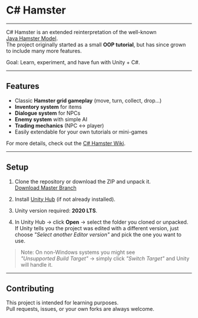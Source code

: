 # C# Hamster

--- 

C# Hamster is an extended reinterpretation of the well-known  
[Java Hamster Model](https://www.java-hamster-modell.de/).  
The project originally started as a small **OOP tutorial**, but has since grown to include many more features.

Goal: Learn, experiment, and have fun with Unity + C#.

---

## Features

- Classic **Hamster grid gameplay** (move, turn, collect, drop...)
- **Inventory system** for items
- **Dialogue system** for NPCs
- **Enemy system** with simple AI
- **Trading mechanics** (NPC ↔ player)
- Easily extendable for your own tutorials or mini-games

For more details, check out the [C# Hamster Wiki](https://github.com/DanjelPiDev/GDC_CSharpHamster/wiki).

---

## Setup

1. Clone the repository or download the ZIP and unpack it.  
   [Download Master Branch](https://github.com/Dagait/CSharpHamster/archive/refs/heads/master.zip)

2. Install [Unity Hub](https://unity.com/download) (if not already installed).

3. Unity version required: **2020 LTS**.

4. In Unity Hub -> click **Open** -> select the folder you cloned or unpacked.  
   If Unity tells you the project was edited with a different version, just choose *"Select another Editor version"* and pick the one you want to use.

> Note: On non-Windows systems you might see  
> *"Unsupported Build Target"* -> simply click *"Switch Target"* and Unity will handle it.

---

## Contributing

This project is intended for learning purposes.  
Pull requests, issues, or your own forks are always welcome.
